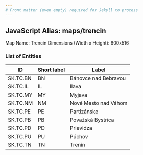 ```yaml
---
# Front matter (even empty) required for Jekyll to process
---
```


## JavaScript Alias: maps/trencin

Map Name: Trencin
Dimensions (Width x Height): 600x516





### List of Entities

ID | Short label | Label
---|---|---|
SK.TC.BN|BN|Bánovce nad Bebravou
SK.TC.IL|IL|Ilava
SK.TC.MY|MY|Myjava
SK.TC.NM|NM|Nové Mesto nad Váhom
SK.TC.PE|PE|Partizánske
SK.TC.PB|PB|Považská Bystrica
SK.TC.PD|PD|Prievidza
SK.TC.PU|PU|Púchov
SK.TC.TN|TN|Trenín

